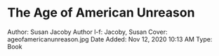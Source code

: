 # The Age of American Unreason

Author: Susan Jacoby
Author l-f: Jacoby, Susan
Cover: ageofamericanunreason.jpg
Date Added: Nov 12, 2020 10:13 AM
Type: Book